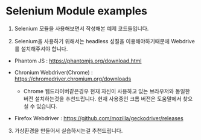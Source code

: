 Selenium Module examples
===

1. Selenium 모듈을 사용해보면서 작성해본 예제 코드들입니다.

2. Selenium을 사용하기 위해서는 headless 성질을 이용해야하기때문에 Webdrive를 설치해주셔야 합니다.

  - Phantom JS : https://phantomjs.org/download.html
  
  - Chronium Webdriver(Chrome) : https://chromedriver.chromium.org/downloads
    
    - Chrome 웹드라이버같은경우 현재 자신이 사용하고 있는 브라우저와 동일한 버전 설치하는것을 추천드립니다. 현재 사용중인 크롬 버전은 도움말에서 찾으실 수 있습니다.
    
  - Firefox Webdriver : https://github.com/mozilla/geckodriver/releases
 
3. 가상환경을 만들어서 실습하시는걸 추천드립니다.
